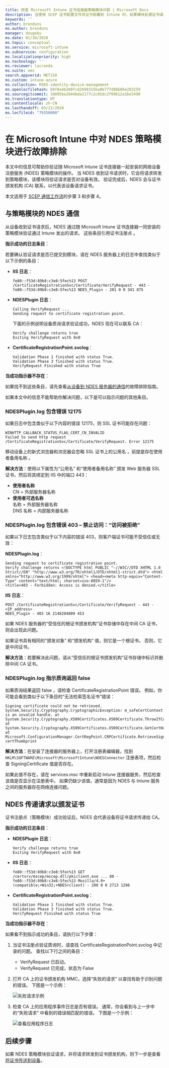 ```yaml
---
title: 排查 Microsoft Intune 证书连接器策略模块问题 | Microsoft Docs
description: 当使用 SCEP 证书配置文件将证书部署到 Intune 时，如果模块处理证书请求，则对 NDES 策略模块的操作进行故障排除。
keywords: ''
author: brenduns
ms.author: brenduns
manager: dougeby
ms.date: 01/30/2020
ms.topic: conceptual
ms.service: microsoft-intune
ms.subservice: configuration
ms.localizationpriority: high
ms.technology: ''
ms.reviewer: lacranda
ms.suite: ems
search.appverid: MET150
ms.custom: intune-azure
ms.collection: M365-identity-device-management
ms.openlocfilehash: b9f0a4b260fcd2698315ba8b777d88b86e203259
ms.sourcegitcommit: 3d895be2844bda2177c2c85dc2f09612a1be5490
ms.translationtype: HT
ms.contentlocale: zh-CN
ms.lasthandoff: 03/13/2020
ms.locfileid: "79350000"
---
```

# <a name="troubleshoot-the-ndes-policy-module-in-microsoft-intune"></a>在 Microsoft Intune 中对 NDES 策略模块进行故障排除

本文中的信息可帮助你验证随 Microsoft Intune 证书连接器一起安装的网络设备注册服务 (NDES) 策略模块的操作。 当 NDES 收到证书请求时，它会将请求转发到策略模块，该模块将验证请求是否对设备有效。 验证完成后，NDES 会与证书颁发机构 (CA) 联系，以代表该设备请求证书。

本文适用于 [SCEP 通信工作流](troubleshoot-scep-certificate-profiles.md)的步骤 3 和步骤 4。

## <a name="ndes-communication-to-the-policy-module"></a>与策略模块的 NDES 通信

从设备收到证书请求后，NDES 通过随 Microsoft Intune 证书连接器一同安装的策略模块验证通过 Intune 发出的请求。 这些条目引用证书注册点  。

**指示成功的日志条目**：

若要确认验证请求是否已提交到模块，请在 NDES 服务器上的日志中查找类似于以下示例的条目：

- **IIS 日志**：

  ```
  fe80::f53d:89b8:c3e8:5fec%13 POST /CertificateRegistrationSvc/Certificate/VerifyRequest - 443 - 
  fe80::f53d:89b8:c3e8:5fec%13 NDES_Plugin - 201 0 0 341 875
  ```

- **NDESPlugin 日志**：

  ```
  Calling VerifyRequest ...  
  Sending request to certificate registration point.
  ```

  下面的示例说明设备质询请求验证成功，NDES 现在可以联系 CA：

  ```
  Verify challenge returns true
  Exiting VerifyRequest with 0x0
  ```

- **CertificateRegistrationPoint.svclog**：

  `Validation Phase 1 finished with status True.`  
  `Validation Phase 3 finished with status True.`  
  `VerifyRequest Finished with status True`


**当成功指示器不存在**：

如果找不到这些条目，请先查看[从设备到 NDES 服务器的通信](troubleshoot-scep-certificate-device-to-ndes.md#troubleshoot-common-errors)的故障排除指南。

如果本文中的信息不能帮助你解决问题，以下是可以指示问题的其他条目。

### <a name="ndespluginlog-contains-an-error-12175"></a>NDESPlugin.log 包含错误 12175

如果日志中包含类似于以下内容的错误 12175，则 SSL 证书可能存在问题：

```
WINHTTP_CALLBACK_STATUS_FLAG_CERT_CN_INVALID
Failed to send http request /CertificateRegistrationSvc/Certificate/VerifyRequest. Error 12175
```

移动设备上的新式浏览器和浏览器会忽略 SSL 证书上的公用名  ，前提是存在使用者备用名称  。

**解决方法**：使用以下属性为“公用名”  和“使用者备用名称”  颁发 Web 服务器 SSL 证书，然后将其绑定到 IIS 中的端口 443：

  - **使用者名称**  
    CN = 外部服务器名称
  - **使用者可选名称**  
     名称 = 外部服务器名称  
     DNS 名称 = 内部服务器名称

### <a name="ndespluginlog-contains-an-error-403--forbidden-access-is-denied"></a>NDESPlugin.log 包含错误 403 – 禁止访问：“访问被拒绝”

如果以下日志包含类似于以下内容的错误 403，则客户端证书可能不受信任或无效：

**NDESPlugin.log**：

```
Sending request to certificate registration point.
Verify challenge returns <!DOCTYPE html PUBLIC "-//W3C//DTD XHTML 1.0 Strict//EN" "http://www.w3.org/TR/xhtml1/DTD/xhtml1-strict.dtd"> <html xmlns="http://www.w3.org/1999/xhtml"> <head><meta http-equiv="Content-Type" content="text/html; charset=iso-8859-1"/>
<title>403 - Forbidden: Access is denied.</title>
```

**IIS 日志**：

```
POST /CertificateRegistrationSvc/Certificate/VerifyRequest - 443 -<IP_address>
NDES_Plugin - 403 16 2148204809 453  
```

如果 NDES 服务器的“受信任的根证书颁发机构”证书存储中存在中间 CA 证书，则会出现此问题。

如果证书具有相同的“颁发对象”  和“颁发机构”  值，则它是一个根证书。 否则，它是中间证书。

**解决方法**：若要解决此问题，请从“受信任的根证书颁发机构”证书存储中标识并删除中间 CA 证书。

### <a name="ndespluginlog-indicates-the-challenge-returns-false"></a>NDESPlugin.log 指示质询返回 false

如果质询结果返回 false  ，请检查 CertificateRegistrationPoint  错误。 例如，你可能会看到类似于以下条目的“无法检索签名证书”错误：

```
Signing certificate could not be retrieved. System.Security.Cryptography.CryptographicException: m_safeCertContext is an invalid handle. at System.Security.Cryptography.X509Certificates.X509Certificate.ThrowIfContextInvalid() at System.Security.Cryptography.X509Certificates.X509Certificate.GetCertHashString() at Microsoft.ConfigurationManager.CertRegPoint.CRPCertificate.RetrieveSigningCert(String certThumbprint
```

**解决方法**：在安装了连接器的服务器上，打开注册表编辑器，找到 `HKLM\SOFTWARE\Microsoft\MicrosoftIntune\NDESConnector` 注册表项，然后检查 SigningCertificate 值是否存在。

如果此值不存在，请在 services.msc 中重新启动 Intune 连接器服务，然后检查该值是否显示在注册表中。 如果仍缺少该值，通常是因为 NDES 与 Intune 服务之间的服务器存在网络连接问题。

## <a name="ndes-passes-the-request-to-issue-the-certificate"></a>NDES 传递请求以颁发证书

证书注册点（策略模块）成功验证后，NDES 会代表设备将证书请求传递给 CA。

**指示成功的日志条目**：

- **NDESPlugin 日志**：

  ```
  Verify challenge returns true
  Exiting VerifyRequest with 0x0
  ```

- **IIS 日志**：

  ```
  fe80::f53d:89b8:c3e8:5fec%13 GET /certsrv/mscep/mscep.dll/pkiclient.exe ... 80 - 
  fe80::f53d:89b8:c3e8:5fec%13 Mozilla/4.0+(compatible;+Win32;+NDES+client) - 200 0 0 2713 1296
  ```

- **CertificateRegistrationPoint.svclog**：

  `Validation Phase 1 finished with status True.`  
  `Validation Phase 3 finished with status True.`  
  `VerifyRequest Finished with status True`

**当成功指示器不存在**：

如果看不到指示成功的条目，请执行以下步骤：

1. 当证书注册点验证质询时，请查找 CertificateRegistrationPoint.svclog  中记录的问题。 查找以下行之间的条目：

   - VerifyRequest 已启动。
   - VerifyRequest 已完成，状态为 False

2. 打开 CA 上的证书颁发机构 MMC，选择“失败的请求”  以查找有助于识别问题的错误。 下图是一个示例：

   ![失败请求示例](../protect/media/troubleshoot-scep-certificate-ndes-policy-module/failed-requests.png)

3. 检查 CA 上的应用程序事件日志是否有错误。 通常，你会看到与上一步中的“失败请求”  中看到的错误相匹配的错误。 下图是一个示例：

   ![查看应用程序日志](../protect/media/troubleshoot-scep-certificate-ndes-policy-module/application-log-errors.png)

## <a name="next-steps"></a>后续步骤

如果 NDES 策略模块验证请求，并将请求转发到证书颁发机构，则下一步是查看[将证书传送到设备](troubleshoot-scep-certificate-delivery.md)。
